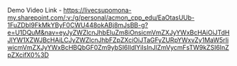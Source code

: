 Demo Video Link - https://livecsupomona-my.sharepoint.com/:v:/g/personal/acmon_cpp_edu/EaOtasUUb-1FuZDbI9FkMkYByF0CWU448okABj8mJsBB-g?e=U1DQuM&nav=eyJyZWZlcnJhbEluZm8iOnsicmVmZXJyYWxBcHAiOiJTdHJlYW1XZWJBcHAiLCJyZWZlcnJhbFZpZXciOiJTaGFyZURpYWxvZy1MaW5rIiwicmVmZXJyYWxBcHBQbGF0Zm9ybSI6IldlYiIsInJlZmVycmFsTW9kZSI6InZpZXcifX0%3D
